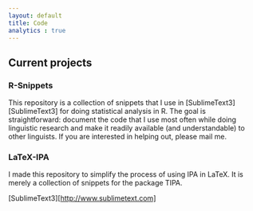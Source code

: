 ```yaml
---
layout: default
title: Code
analytics : true
---
```


## Current projects

### R-Snippets  
  This repository is a collection of snippets that I use in [SublimeText3][SublimeText3] for doing statistical analysis in R. The goal is straightforward: document the code that I use most often while doing linguistic research and make it readily available (and understandable) to other linguists. If you are interested in helping out, please mail me.

### LaTeX-IPA
  I made this repository to simplify the process of using IPA in LaTeX. It is merely a collection of snippets for the package TIPA.

[SublimeText3][http://www.sublimetext.com]